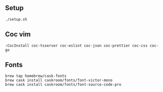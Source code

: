 ## Setup

```
./setup.sh
```

## Coc vim
```
:CocInstall coc-tsserver coc-eslint coc-json coc-prettier coc-css coc-go
```

## Fonts
```
brew tap homebrew/cask-fonts
brew cask install caskroom/fonts/font-victor-mono
brew cask install caskroom/fonts/font-source-code-pro

```


